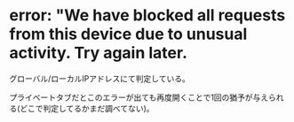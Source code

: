 # error: "We have blocked all requests from this device due to unusual activity. Try again later.
グローバル/ローカルIPアドレスにて判定している。

プライベートタブだとこのエラーが出ても再度開くことで1回の猶予が与えられる(どこで判定してるかまだ調べてない)。
